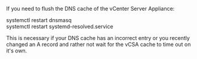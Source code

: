 <!--
host_config/host-config_vcsa.md
-->

If you need to flush the DNS cache of the vCenter Server Appliance:

systemctl restart dnsmasq<br>
systemctl restart systemd-resolved.service

This is necessary if your DNS cache has an incorrect entry or you recently changed an A record and rather not wait for the vCSA cache to time out on it's own.
